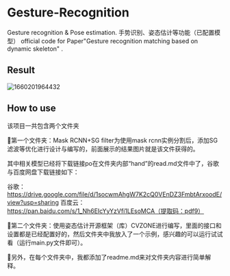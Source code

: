 # Gesture-Recognition
Gesture recognition &amp; Pose estimation. 手势识别、姿态估计等功能（已配置模型）
official code for Paper"Gesture recognition matching based on dynamic skeleton"
.
## Result

![1660201964432](https://user-images.githubusercontent.com/110955859/184081906-a5a48b59-0724-4d6b-b61b-5ada0f05dbb3.png)

## How to use

该项目一共包含两个文件夹

🥇第一个文件夹：Mask RCNN+SG filter为使用mask rcnn实例分割后，添加SG滤波等优化进行设计与编写的，前面展示的结果图片就是该文件获得的。

其中相关模型已经将下载链接po在文件夹内部“hand”的read.md文件中了，谷歌与百度网盘下载链接如下：

谷歌：https://drive.google.com/file/d/1socwmAhgW7K2cQ0VEnDZ3FmbtArxoodE/view?usp=sharing
百度云：https://pan.baidu.com/s/1_Nh6EIcYyYzVfi1LEsoMCA（提取码：pdf9）

🥇第二个文件夹：使用姿态估计开源框架（库）CVZONE进行编写，里面的接口和设置都是已经配置好的，然后文件夹中我放入了一个示例，感兴趣的可以运行试试看（运行main.py文件即可）。

🥇另外，在每个文件夹中，我都添加了readme.md来对文件夹内容进行简单解释。
